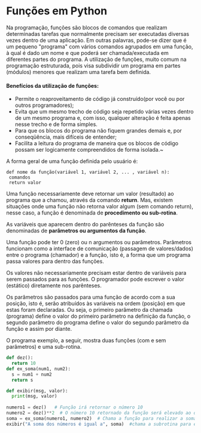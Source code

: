 # Funções em Python

Na programação, funções são blocos de comandos que realizam determinadas tarefas que normalmente precisam ser executadas diversas vezes 
dentro de uma aplicação. Em outras palavras, pode-se dizer que é um pequeno "programa" com vários comandos agrupados em uma função, à qual é dado um nome e que poderá ser chamada/executada em diferentes partes do programa.
 A utilização de funções, muito comum na programação estruturada, pois visa subdividir um programa em partes (módulos) menores que realizam uma tarefa bem definida.

#### Benefícios da utilização de funções:
+ Permite o reaproveitamento de código já construído(por você ou por outros programadores);
+ Evita que um mesmo trecho de código seja repetido várias vezes dentro de um mesmo programa e, com isso, qualquer alteração é feita apenas nesse trecho e de forma simples.
+ Para que os blocos do programa não fiquem grandes demais e, por conseqüência, mais difíceis de entender;
+ Facilita a leitura do programa de maneira que os blocos de código possam ser logicamente compreendidos de forma isolada.~

A forma geral de uma função definida pelo usuário é:

```
def nome da função(variável 1, variável 2, ... , variável n):
 comandos
 return valor

```
Uma função necessariamente deve retornar um valor (resultado) ao programa que a chamou, através da comando **return**. Mas, existem situações onde uma função não retorna valor algum (sem comando return), nesse caso, a função é denominada de **procedimento ou sub-rotina**.

As variáveis que aparecem dentro do parênteses da função são denominadas de **parâmetros ou argumentos da função**. 

Uma função pode ter 0 (zero) ou n argumentos ou parâmetros. Parâmetros funcionam como a interface de comunicação (passagem de valores/dados) entre o programa (chamador) e a função, isto é, a forma que um programa passa valores para dentro das funções. 

Os valores não necessariamente precisam estar dentro de variáveis para serem passados para as funções. O programador pode escrever o valor (estático) diretamente nos parênteses.

Os parâmetros são passados para uma função de acordo com a sua posição, isto é, serão atribuídos às variáveis na ordem (posição) em que estas foram declaradas. Ou seja, o primeiro parâmetro da chamada (programa) define o valor do primeiro parâmetro na definição da função, o segundo parâmetro do programa define o valor do segundo parâmetro da função e assim por diante.


O programa exemplo, a seguir, mostra duas funções (com e sem parâmetros) e uma sub-rotina.
``` python runnable 
def dez():
  return 10
def ex_soma(num1, num2):
  s = num1 + num2
  return s

def exibir(msg, valor):
  print(msg, valor)
  
numero1 = dez()   # Função irá retornar o número 10
numero2 = dez()**2  # O número 10 retornado da função será elevado ao quadrado
soma = ex_soma(numero1, numero2)  # Chama a função para realizar a soma de 10 (numero 1) e 100 (numero2)
exibir("A soma dos números é igual a", soma)  #chama a subrotina para exibir a mensagem e o resultado da soma
```
